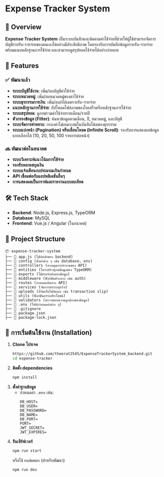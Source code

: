 # Expense Tracker System

## 📌 Overview

**Expense Tracker System** เป็นระบบบันทึกและติดตามค่าใช้จ่ายที่ช่วยให้ผู้ใช้สามารถจัดการบัญชีรายรับ-รายจ่ายของตนเองได้อย่างมีประสิทธิภาพ โดยรองรับการบันทึกข้อมูลรายรับ-รายจ่าย พร้อมแนบหลักฐานการใช้จ่าย และสามารถดูสรุปยอดใช้จ่ายได้อย่างง่ายดาย

## 🎯 Features

### ✅ พัฒนาแล้ว

- **ระบบบัญชีใช้งาน**: เพิ่ม/ลบบัญชีค่าใช้จ่าย
- **ระบบหมวดหมู่**: เพิ่ม/ลบหมวดหมู่ของค่าใช้จ่าย
- **ระบบธุรกรรมการเงิน**: เพิ่ม/ลบ/อัปเดตรายรับ-รายจ่าย
- **แนบหลักฐานการใช้จ่าย**: อัปโหลดไฟล์ภาพของใบเสร็จหรือหลักฐานการใช้จ่าย
- **ระบบสรุปยอด**: ดูภาพรวมค่าใช้จ่ายรายเดือน/รายปี
- **ตัวกรองข้อมูล (Filter)**: ค้นหาข้อมูลตามเดือน, ปี, หมวดหมู่, และบัญชี
- **ระบบจัดการคำหยาบ**: กรองคำไม่เหมาะสมในบันทึกโน้ตของธุรกรรม
- **ระบบแบ่งหน้า (Pagination) หรือเลื่อนโหลด (Infinite Scroll)**: รองรับการแสดงผลข้อมูลแบบเลือกได้ (10, 20, 50, 100 รายการต่อหน้า)

### 🔜 พัฒนาต่อในอนาคต

- **ระบบวิเคราะห์แนวโน้มการใช้จ่าย**
- **รองรับหลายสกุลเงิน**
- **ระบบแจ้งเตือนงบประมาณเกินกำหนด**
- **API เชื่อมต่อกับแอปพลิเคชันอื่นๆ**
- **การแสดงผลเป็นกราฟและรายงานแบบละเอียด**

## 🛠 Tech Stack

- **Backend**: Node.js, Express.js, TypeORM
- **Database**: MySQL
- **Frontend**: Vue.js / Angular (ในอนาคต)

## 📂 Project Structure

```
📦 expense-tracker-system
├── 📄 app.js (ไฟล์หลักของ backend)
├── 📂 config (ตั้งค่าต่าง ๆ เช่น database, env)
├── 📂 controllers (ควบคุมการทำงานของ API)
├── 📂 entities (โครงสร้างฐานข้อมูลของ TypeORM)
├── 📂 exports (ใช้สำหรับส่งออกข้อมูล)
├── 📂 middleware (ฟังก์ชันตัวกลาง เช่น auth)
├── 📂 routes (กำหนดเส้นทาง API)
├── 📂 services (จัดการตรรกะธุรกิจ)
├── 📂 uploads (ที่จัดเก็บไฟล์แนบ เช่น transaction slip)
├── 📂 utils (ฟังก์ชันอรรถประโยชน์)
├── 📂 validators (ตรวจสอบความถูกต้องของข้อมูล)
├── 📄 .env (ไฟล์กำหนดค่าต่าง ๆ)
├── 📄 .gitignore
├── 📄 package.json
├── 📄 package-lock.json
```

## 🚀 การเริ่มต้นใช้งาน (Installation)

1. **Clone โปรเจค**
   ```sh
   https://github.com/theerat2545/ExpenseTrackerSystem_backend.git
   cd expense-tracker
   ```
2. **ติดตั้ง dependencies**
   ```sh
   npm install
   ```
3. **ตั้งค่าฐานข้อมูล**
   - กำหนดค่า `.env` เช่น:
     ```env
     DB_HOST=
     DB_USER=
     DB_PASSWORD=
     DB_NAME=
     DB_PORT=
     PORT=
     JWT_SECRET=
     JWT_EXPIRES= 
     ```
4. **รันเซิร์ฟเวอร์**
   ```sh
   npm run start
   ```
   หรือใช้ `nodemon` (สำหรับพัฒนา)
   ```sh
   npm run dev
   ```

